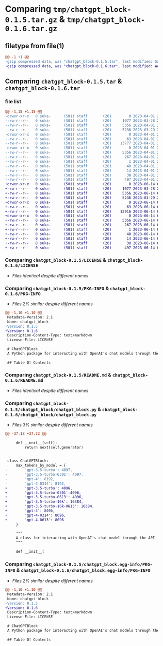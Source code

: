 # Comparing `tmp/chatgpt_block-0.1.5.tar.gz` & `tmp/chatgpt_block-0.1.6.tar.gz`

## filetype from file(1)

```diff
@@ -1 +1 @@
-gzip compressed data, was "chatgpt_block-0.1.5.tar", last modified: Sat Apr  1 22:00:07 2023, max compression
+gzip compressed data, was "chatgpt_block-0.1.6.tar", last modified: Wed Jun 14 09:13:12 2023, max compression
```

## Comparing `chatgpt_block-0.1.5.tar` & `chatgpt_block-0.1.6.tar`

### file list

```diff
@@ -1,15 +1,15 @@
-drwxr-xr-x   0 suka-      (501) staff       (20)        0 2023-04-01 22:00:07.601549 chatgpt_block-0.1.5/
--rw-r--r--   0 suka-      (501) staff       (20)     1077 2023-03-28 22:53:10.000000 chatgpt_block-0.1.5/LICENSE
--rw-r--r--   0 suka-      (501) staff       (20)     5356 2023-04-01 22:00:07.601438 chatgpt_block-0.1.5/PKG-INFO
--rw-r--r--   0 suka-      (501) staff       (20)     5236 2023-03-29 23:31:34.000000 chatgpt_block-0.1.5/README.md
-drwxr-xr-x   0 suka-      (501) staff       (20)        0 2023-04-01 22:00:07.600736 chatgpt_block-0.1.5/chatgpt_block/
--rw-r--r--   0 suka-      (501) staff       (20)       63 2023-04-01 20:19:04.000000 chatgpt_block-0.1.5/chatgpt_block/__init__.py
--rw-r--r--   0 suka-      (501) staff       (20)    13777 2023-04-01 20:26:54.000000 chatgpt_block-0.1.5/chatgpt_block/chatgpt_block.py
-drwxr-xr-x   0 suka-      (501) staff       (20)        0 2023-04-01 22:00:07.601284 chatgpt_block-0.1.5/chatgpt_block.egg-info/
--rw-r--r--   0 suka-      (501) staff       (20)     5356 2023-04-01 22:00:07.000000 chatgpt_block-0.1.5/chatgpt_block.egg-info/PKG-INFO
--rw-r--r--   0 suka-      (501) staff       (20)      267 2023-04-01 22:00:07.000000 chatgpt_block-0.1.5/chatgpt_block.egg-info/SOURCES.txt
--rw-r--r--   0 suka-      (501) staff       (20)        1 2023-04-01 22:00:07.000000 chatgpt_block-0.1.5/chatgpt_block.egg-info/dependency_links.txt
--rw-r--r--   0 suka-      (501) staff       (20)       48 2023-04-01 22:00:07.000000 chatgpt_block-0.1.5/chatgpt_block.egg-info/requires.txt
--rw-r--r--   0 suka-      (501) staff       (20)       14 2023-04-01 22:00:07.000000 chatgpt_block-0.1.5/chatgpt_block.egg-info/top_level.txt
--rw-r--r--   0 suka-      (501) staff       (20)       38 2023-04-01 22:00:07.601592 chatgpt_block-0.1.5/setup.cfg
--rw-r--r--   0 suka-      (501) staff       (20)      497 2023-04-01 20:19:04.000000 chatgpt_block-0.1.5/setup.py
+drwxr-xr-x   0 suka-      (501) staff       (20)        0 2023-06-14 09:13:12.488367 chatgpt_block-0.1.6/
+-rw-r--r--   0 suka-      (501) staff       (20)     1077 2023-03-28 22:53:10.000000 chatgpt_block-0.1.6/LICENSE
+-rw-r--r--   0 suka-      (501) staff       (20)     5356 2023-06-14 09:13:12.488231 chatgpt_block-0.1.6/PKG-INFO
+-rw-r--r--   0 suka-      (501) staff       (20)     5236 2023-03-29 23:31:34.000000 chatgpt_block-0.1.6/README.md
+drwxr-xr-x   0 suka-      (501) staff       (20)        0 2023-06-14 09:13:12.487246 chatgpt_block-0.1.6/chatgpt_block/
+-rw-r--r--   0 suka-      (501) staff       (20)       63 2023-06-14 09:10:41.000000 chatgpt_block-0.1.6/chatgpt_block/__init__.py
+-rw-r--r--   0 suka-      (501) staff       (20)    13916 2023-06-14 09:11:24.000000 chatgpt_block-0.1.6/chatgpt_block/chatgpt_block.py
+drwxr-xr-x   0 suka-      (501) staff       (20)        0 2023-06-14 09:13:12.488043 chatgpt_block-0.1.6/chatgpt_block.egg-info/
+-rw-r--r--   0 suka-      (501) staff       (20)     5356 2023-06-14 09:13:12.000000 chatgpt_block-0.1.6/chatgpt_block.egg-info/PKG-INFO
+-rw-r--r--   0 suka-      (501) staff       (20)      267 2023-06-14 09:13:12.000000 chatgpt_block-0.1.6/chatgpt_block.egg-info/SOURCES.txt
+-rw-r--r--   0 suka-      (501) staff       (20)        1 2023-06-14 09:13:12.000000 chatgpt_block-0.1.6/chatgpt_block.egg-info/dependency_links.txt
+-rw-r--r--   0 suka-      (501) staff       (20)       48 2023-06-14 09:13:12.000000 chatgpt_block-0.1.6/chatgpt_block.egg-info/requires.txt
+-rw-r--r--   0 suka-      (501) staff       (20)       14 2023-06-14 09:13:12.000000 chatgpt_block-0.1.6/chatgpt_block.egg-info/top_level.txt
+-rw-r--r--   0 suka-      (501) staff       (20)       38 2023-06-14 09:13:12.488411 chatgpt_block-0.1.6/setup.cfg
+-rw-r--r--   0 suka-      (501) staff       (20)      497 2023-06-14 09:10:41.000000 chatgpt_block-0.1.6/setup.py
```

### Comparing `chatgpt_block-0.1.5/LICENSE` & `chatgpt_block-0.1.6/LICENSE`

 * *Files identical despite different names*

### Comparing `chatgpt_block-0.1.5/PKG-INFO` & `chatgpt_block-0.1.6/PKG-INFO`

 * *Files 2% similar despite different names*

```diff
@@ -1,10 +1,10 @@
 Metadata-Version: 2.1
 Name: chatgpt_block
-Version: 0.1.5
+Version: 0.1.6
 Description-Content-Type: text/markdown
 License-File: LICENSE
 
 # ChatGPTBlock
 A Python package for interacting with OpenAI's chat models through the OpenAI API.
 
 ## Table Of Contents
```

### Comparing `chatgpt_block-0.1.5/README.md` & `chatgpt_block-0.1.6/README.md`

 * *Files identical despite different names*

### Comparing `chatgpt_block-0.1.5/chatgpt_block/chatgpt_block.py` & `chatgpt_block-0.1.6/chatgpt_block/chatgpt_block.py`

 * *Files 3% similar despite different names*

```diff
@@ -37,18 +37,22 @@
 
     def __next__(self):
         return next(self.generator)
 
 
 class ChatGPTBlock:
     max_tokens_by_model = {
-        'gpt-3.5-turbo': 4097,
-        'gpt-3.5-turbo-0301': 4097,
-        'gpt-4': 8192,
-        'gpt-4-0314': 8192,
+        'gpt-3.5-turbo': 4096,
+        'gpt-3.5-turbo-0301':4096,
+        'gpt-3.5-turbo-0613': 4096,
+        'gpt-3.5-turbo-16k': 16384,
+        'gpt-3.5-turbo-16k-0613': 16384,
+        'gpt-4': 8096,
+        'gpt-4-0314': 8096,
+        'gpt-4-0613': 8096
     }
 
     """
     A class for interacting with OpenAI's chat model through the API.
     """
 
     def __init__(
```

### Comparing `chatgpt_block-0.1.5/chatgpt_block.egg-info/PKG-INFO` & `chatgpt_block-0.1.6/chatgpt_block.egg-info/PKG-INFO`

 * *Files 2% similar despite different names*

```diff
@@ -1,10 +1,10 @@
 Metadata-Version: 2.1
 Name: chatgpt-block
-Version: 0.1.5
+Version: 0.1.6
 Description-Content-Type: text/markdown
 License-File: LICENSE
 
 # ChatGPTBlock
 A Python package for interacting with OpenAI's chat models through the OpenAI API.
 
 ## Table Of Contents
```

